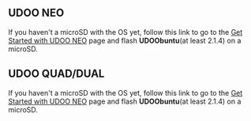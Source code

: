 ## UDOO NEO

If you haven't a microSD with the OS yet, follow this link to go to the [Get Started with UDOO NEO](https://www.udoo.org/get-started-neo/) page and flash **UDOObuntu**(at least 2.1.4) on a microSD.

## UDOO QUAD/DUAL

If you haven't a microSD with the OS yet, follow this link to go to the [Get Started with UDOO NEO](https://www.udoo.org/get-started-quaddual/) page and flash **UDOObuntu**(at least 2.1.4) on a microSD.
